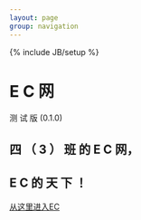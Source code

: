 ```yaml
---
layout: page
group: navigation
---
```

{% include JB/setup %}

   E  C  网  
   ========
   
   测 试 版
   (0.1.0)
   
                
                
四 （ 3 ） 班  的  E  C  网，
-------------------------------- 


E C 的  天 下 ！
-----------           
               
                  
 
 
 
 
 [从这里进入EC](eg2.html)
 

